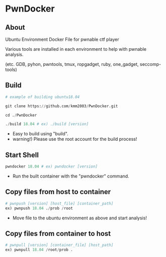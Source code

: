 # PwnDocker

## About
Ubuntu Environment Docker File for pwnable ctf player

Various tools are installed in each environment to help with pwnable analysis.

(etc. GDB, pyhon, pwntools, tmux, ropgadget, ruby, one_gadget, seccomp-tools)

## Build
```python
# example of building ubuntu18.04

git clone https://github.com/kmm2003/PwnDocker.git

cd ./PwnDocker

./build 18.04 # ex) ./build [version]

```

- Easy to build using "build".
- warning!) Please use the root account for the build process!


## Start Shell
```python
pwndocker 18.04 # ex) pwndocker [version]
```

- Run the built container with the "pwndocker" command.


## **Copy files from host to container**
```python
# pwnpush [version] [host_file] [container_path]
ex) pwnpush 18.04 ./prob /root
```
- Move file to the ubuntu environment as above and start analysis!

## **Copy files from container to host**
```python
# pwnpull [version] [container_file] [host_path]
ex) pwnpull 18.04 /root/prob .
```
